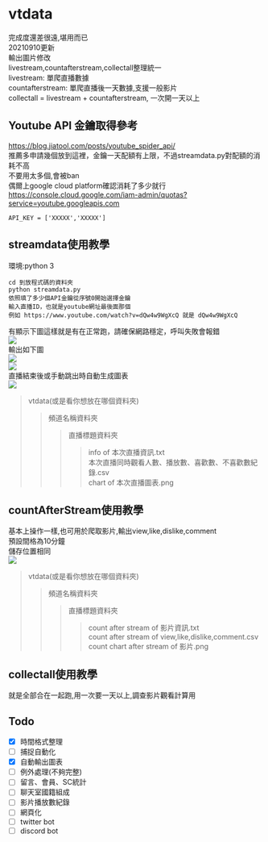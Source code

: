 # vtdata
完成度還差很遠,堪用而已  
20210910更新  
  輸出圖片修改  
  livestream,countafterstream,collectall整理統一  
  livestream: 單爬直播數據  
  countafterstream: 單爬直播後一天數據,支援一般影片  
  collectall = livestream + countafterstream, 一次開一天以上  
## Youtube API 金鑰取得參考
https://blog.jiatool.com/posts/youtube_spider_api/  
推薦多申請幾個放到這裡，金鑰一天配額有上限，不過streamdata.py對配額的消耗不高  
不要用太多個,會被ban  
偶爾上google cloud platform確認消耗了多少就行  
https://console.cloud.google.com/iam-admin/quotas?service=youtube.googleapis.com
```
API_KEY = ['XXXXX','XXXXX']
```
## streamdata使用教學
環境:python 3
```
cd 到放程式碼的資料夾
python streamdata.py
依照填了多少個API金鑰從序號0開始選擇金鑰
輸入直播ID，也就是youtube網址最後面那個
例如 https://www.youtube.com/watch?v=dQw4w9WgXcQ 就是 dQw4w9WgXcQ
```
有顯示下圖這樣就是有在正常跑，請確保網路穩定，呼叫失敗會報錯  
![](https://i.imgur.com/HDk2gVl.png)  
輸出如下圖  
![](https://i.imgur.com/vMPjGTb.png)  
![](https://i.imgur.com/Urn42L0.png)  
直播結束後或手動跳出時自動生成圖表  
![](https://i.imgur.com/3c2djsx.png)  
> vtdata(或是看你想放在哪個資料夾)
>> 頻道名稱資料夾
>>> 直播標題資料夾
>>>> info of 本次直播資訊.txt  
>>>> 本次直播同時觀看人數、播放數、喜歡數、不喜歡數紀錄.csv  
>>>> chart of 本次直播圖表.png  

## countAfterStream使用教學
基本上操作一樣,也可用於爬取影片,輸出view,like,dislike,comment  
預設間格為10分鐘  
儲存位置相同  
![](https://i.imgur.com/qQIfWIy.png)  
> vtdata(或是看你想放在哪個資料夾)
>> 頻道名稱資料夾
>>> 直播標題資料夾
>>>> count after stream of 影片資訊.txt  
>>>> count after stream of view,like,dislike,comment.csv  
>>>> count chart after stream of 影片.png  

## collectall使用教學
就是全部合在一起跑,用一次要一天以上,調查影片觀看計算用  


## Todo
- [X] 時間格式整理
- [ ] 捕捉自動化
- [X] 自動輸出圖表
- [ ] 例外處理(不夠完整)
- [ ] 留言、會員、SC統計
- [ ] 聊天室國籍組成
- [ ] 影片播放數紀錄
- [ ] 網頁化
- [ ] twitter bot
- [ ] discord bot
